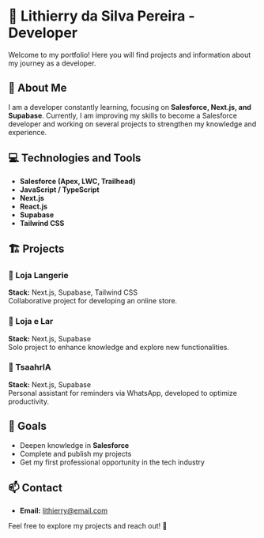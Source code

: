 # 🚀 Lithierry da Silva Pereira - Developer

Welcome to my portfolio! Here you will find projects and information about my journey as a developer.

## 📌 About Me
I am a developer constantly learning, focusing on **Salesforce, Next.js, and Supabase**. Currently, I am improving my skills to become a Salesforce developer and working on several projects to strengthen my knowledge and experience.

## 💻 Technologies and Tools
- **Salesforce (Apex, LWC, Trailhead)**
- **JavaScript / TypeScript**
- **Next.js**
- **React.js**
- **Supabase**
- **Tailwind CSS**

## 🏗️ Projects
### 📌 Loja Langerie
**Stack:** Next.js, Supabase, Tailwind CSS  
Collaborative project for developing an online store.

### 📌 Loja e Lar
**Stack:** Next.js, Supabase  
Solo project to enhance knowledge and explore new functionalities.

### 📌 TsaahrIA
**Stack:** Next.js, Supabase  
Personal assistant for reminders via WhatsApp, developed to optimize productivity.

## 🎯 Goals
- Deepen knowledge in **Salesforce**
- Complete and publish my projects
- Get my first professional opportunity in the tech industry

## 📫 Contact
- **Email:** lithierry@email.com

Feel free to explore my projects and reach out! 🚀

